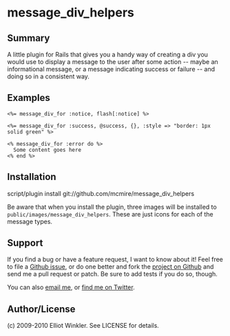 # message_div_helpers

## Summary

A little plugin for Rails that gives you a handy way of creating a div you would use to display a message to the user after some action -- maybe an informational message, or a message indicating success or failure -- and doing so in a consistent way.

## Examples

    <%= message_div_for :notice, flash[:notice] %>

    <%= message_div_for :success, @success, {}, :style => "border: 1px solid green" %>

    <% message_div_for :error do %>
      Some content goes here
    <% end %>

## Installation

  script/plugin install git://github.com/mcmire/message_div_helpers

Be aware that when you install the plugin, three images will be installed to `public/images/message_div_helpers`. These are just icons for each of the message types.

## Support

If you find a bug or have a feature request, I want to know about it! Feel free to file a [Github issue](http://github.com/mcmire/message_div_helpers/issues), or do one better and fork the [project on Github](http://github.com/mcmire/message_div_helpers) and send me a pull request or patch. Be sure to add tests if you do so, though.

You can also [email me](mailto:elliot.winkler@gmail.com), or [find me on Twitter](http://twitter.com/mcmire).

## Author/License

(c) 2009-2010 Elliot Winkler. See LICENSE for details.